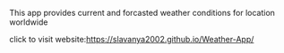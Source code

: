 This app provides current and forcasted weather conditions for location worldwide


click to visit website:https://slavanya2002.github.io/Weather-App/
